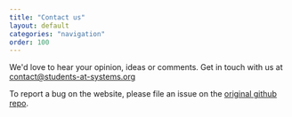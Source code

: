 ```yaml
---
title: "Contact us"
layout: default
categories: "navigation"
order: 100
---
```


We'd love to hear your opinion, ideas or comments. Get in touch with us at
[contact@students-at-systems.org](mailto:contact@students-at-systems.org)

To report a bug on the website, please file an issue on the [original github
repo](https://github.com/suyashmahar/jekyll-conf-website/issues/new).

<!-- <iframe class="embedded-form" style="width: 100%;" -->
<!-- onload='this.style.background = "none";' -->
<!-- src="https://docs.google.com/forms/d/e/1FAIpQLScYLU6gcRqpxKo69l6c8BBQguiWh9_OSZPnr2xxTzVwXwuFSA/viewform?embedded=true" -->
<!-- height="1290" frameborder="0" marginheight="0" allowtransparency="false" -->
<!-- marginwidth="0">Loading…</iframe> -->


